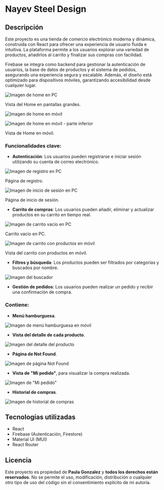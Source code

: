 # Nayev Steel Design

## Descripción

Este proyecto es una tienda de comercio electrónico moderna y dinámica, construida con React para ofrecer una experiencia de usuario fluida e intuitiva. La plataforma permite a los usuarios explorar una variedad de productos, añadirlos al carrito y finalizar sus compras con facilidad.

Firebase se integra como backend para gestionar la autenticación de usuarios, la base de datos de productos y el sistema de pedidos, asegurando una experiencia segura y escalable. Además, el diseño está optimizado para dispositivos móviles, garantizando accesibilidad desde cualquier lugar.

![Imagen de home en PC](/src/assets/imgReadme/homePc.png)

Vista del Home en pantallas grandes.

![Imagen de home en móvil](/src/assets/imgReadme/homeMovile.png)

![Imagen de home en móvil - parte inferior](/src/assets/imgReadme/homeAbajo.png)

Vista de Home en móvil.

### Funcionalidades clave:

- **Autenticación**: Los usuarios pueden registrarse e iniciar sesión utilizando su cuenta de correo electrónico.

![Imagen de registro en PC](/src/assets/imgReadme/register.png)

Página de registro.

![Imagen de inicio de sesión en PC](/src/assets/imgReadme/loginPc.png)

Página de inicio de sesión.

- **Carrito de compras**: Los usuarios pueden añadir, eliminar y actualizar productos en su carrito en tiempo real.

![Imagen de carrito vacío en PC](/src/assets/imgReadme/cartPc.png)

Carrito vacío en PC.

![Imagen de carrito con productos en móvil](/src/assets/imgReadme/cartMovile.png)

Vista del carrito con productos en móvil.

- **Filtros y búsqueda**: Los productos pueden ser filtrados por categorías y buscados por nombre.

![Imagen del buscador](/src/assets/imgReadme/filter.png)

- **Gestión de pedidos**: Los usuarios pueden realizar un pedido y recibir una confirmación de compra.

### Contiene:

- **Menú hamburguesa**.

![Imagen de menú hamburguesa en móvil](/src/assets/imgReadme/menuMovile.png)

- **Vista del detalle de cada producto**.

![Imagen del detalle del producto](/src/assets/imgReadme/detail.png)

- **Página de Not Found**.

![Imagen de página Not Found](/src/assets/imgReadme/notFound.png)

- **Vista de "Mi pedido"**, para visualizar la compra realizada.

![Imagen de "Mi pedido"](/src/assets/imgReadme/checkOut.png)

- **Historial de compras**.

![Imagen de historial de compras](/src/assets/imgReadme/historyOrder.png)

## Tecnologías utilizadas

- React
- Firebase (Autenticación, Firestore)
- Material UI (MUI)
- React Router

## Licencia

Este proyecto es propiedad de **Paula Gonzalez** y **todos los derechos están reservados**. No se permite el uso, modificación, distribución o cualquier otro tipo de uso del código sin el consentimiento explícito de mi autoría.
